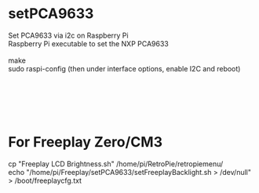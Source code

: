 # setPCA9633

Set PCA9633 via i2c on Raspberry Pi<br />
Raspberry Pi executable to set the NXP PCA9633<br />
<br />
make<br />
sudo raspi-config   (then under interface options, enable I2C and reboot)<br />
<br />
<br />
<br />
<br />
<br />
# For Freeplay Zero/CM3<br />
cp "Freeplay LCD Brightness.sh" /home/pi/RetroPie/retropiemenu/<br />
echo "/home/pi/Freeplay/setPCA9633/setFreeplayBacklight.sh > /dev/null" > /boot/freeplaycfg.txt<br />
